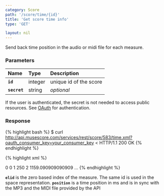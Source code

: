 ```yaml
---
category: Score
path: '/score/time/{id}'
title: 'Get score time info'
type: 'GET'

layout: nil
---
```


Send back time position in the audio or midi file for each measure.

### Parameters

Name 			 |  Type     | Description     |
:----------------|:----------|:----------------|
**`id`**     	 | integer    | unique id of the score 	|
**`secret`**     | string    | _optional_ 	   |
  
If the user is authenticated, the secret is not needed to access public resources. See [OAuth](#/authentication) for authentication.   

### Response

{% highlight bash %}
$ curl http://api.musescore.com/services/rest/score/583/time.xml?oauth_consumer_key=your_consumer_key
< HTTP/1.1 200 OK
{% endhighlight %}

{% highlight xml %}

<?xml version="1.0" encoding="utf-8"?>
<events is_array="true">
    <event>
      <elid>0</elid>
      <position>0</position>
    </event>
    <event>
      <elid>1</elid>
      <position>250</position>
    </event>
    <event>
       <elid>2</elid>
       <position>1159.090909090909</position>
    </event>
   ...
 </events>
 {% endhighlight %}

**`elid`** is the zero based index of the measure. The same id is used in the space representation.
**`position`** is a time position in ms and is in sync with the MP3 and the MIDI file provided by the API
